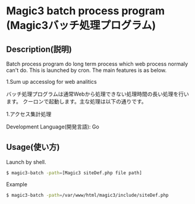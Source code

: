 Magic3 batch process program
(Magic3バッチ処理プログラム)
====

## Description(説明)

Batch process program do long term process which web process normaly can't do.
This is launched by cron.
The main features is as below.

1.Sum up accesslog for web analitics

バッチ処理プログラムは通常Webから処理できない処理時間の長い処理を行います。
クーロンで起動します。主な処理は以下の通りです。

1.アクセス集計処理

Development Language(開発言語): Go

## Usage(使い方)
Launch by shell.
```bash
$ magic3-batch -path=[Magic3 siteDef.php file path]
```
Example
```bash
$ magic3-batch -path=/var/www/html/magic3/include/siteDef.php
```
